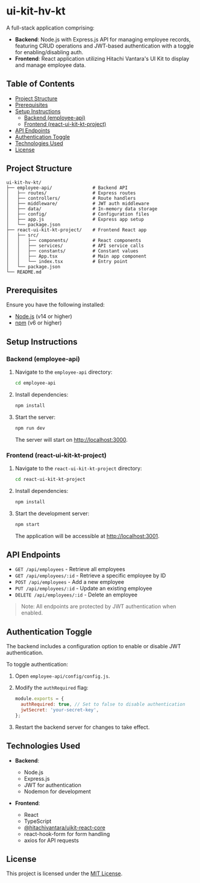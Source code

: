 # ui-kit-hv-kt

A full-stack application comprising:

- **Backend**: Node.js with Express.js API for managing employee records, featuring CRUD operations and JWT-based authentication with a toggle for enabling/disabling auth.
- **Frontend**: React application utilizing Hitachi Vantara's UI Kit to display and manage employee data.

## Table of Contents

- [Project Structure](#project-structure)
- [Prerequisites](#prerequisites)
- [Setup Instructions](#setup-instructions)
  - [Backend (employee-api)](#backend-employee-api)
  - [Frontend (react-ui-kit-kt-project)](#frontend-react-ui-kit-kt-project)
- [API Endpoints](#api-endpoints)
- [Authentication Toggle](#authentication-toggle)
- [Technologies Used](#technologies-used)
- [License](#license)

## Project Structure

```
ui-kit-hv-kt/
├── employee-api/               # Backend API
│   ├── routes/                 # Express routes
│   ├── controllers/            # Route handlers
│   ├── middleware/             # JWT auth middleware
│   ├── data/                   # In-memory data storage
│   ├── config/                 # Configuration files
│   ├── app.js                  # Express app setup
│   └── package.json
├── react-ui-kit-kt-project/    # Frontend React app
│   ├── src/
│   │   ├── components/         # React components
│   │   ├── services/           # API service calls
│   │   ├── constants/          # Constant values
│   │   ├── App.tsx             # Main app component
│   │   └── index.tsx           # Entry point
│   └── package.json
└── README.md
```

## Prerequisites

Ensure you have the following installed:

- [Node.js](https://nodejs.org/) (v14 or higher)
- [npm](https://www.npmjs.com/) (v6 or higher)

## Setup Instructions

### Backend (employee-api)

1. Navigate to the `employee-api` directory:

   ```bash
   cd employee-api
   ```

2. Install dependencies:

   ```bash
   npm install
   ```

3. Start the server:

   ```bash
   npm run dev
   ```

   The server will start on [http://localhost:3000](http://localhost:3000).

### Frontend (react-ui-kit-kt-project)

1. Navigate to the `react-ui-kit-kt-project` directory:

   ```bash
   cd react-ui-kit-kt-project
   ```

2. Install dependencies:

   ```bash
   npm install
   ```

3. Start the development server:

   ```bash
   npm start
   ```

   The application will be accessible at [http://localhost:3001](http://localhost:3001).

## API Endpoints

- `GET /api/employees` - Retrieve all employees
- `GET /api/employees/:id` - Retrieve a specific employee by ID
- `POST /api/employees` - Add a new employee
- `PUT /api/employees/:id` - Update an existing employee
- `DELETE /api/employees/:id` - Delete an employee

> Note: All endpoints are protected by JWT authentication when enabled.

## Authentication Toggle

The backend includes a configuration option to enable or disable JWT authentication.

To toggle authentication:

1. Open `employee-api/config/config.js`.
2. Modify the `authRequired` flag:

   ```javascript
   module.exports = {
     authRequired: true, // Set to false to disable authentication
     jwtSecret: 'your-secret-key',
   };
   ```

3. Restart the backend server for changes to take effect.

## Technologies Used

- **Backend**:
  - Node.js
  - Express.js
  - JWT for authentication
  - Nodemon for development

- **Frontend**:
  - React
  - TypeScript
  - [@hitachivantara/uikit-react-core](https://www.npmjs.com/package/@hitachivantara/uikit-react-core)
  - react-hook-form for form handling
  - axios for API requests

## License

This project is licensed under the [MIT License](LICENSE).